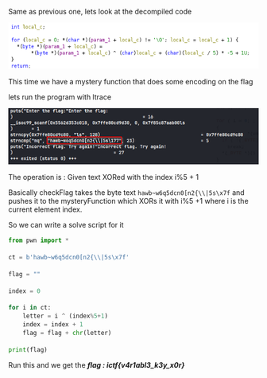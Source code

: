 Same as previous one, lets look at the decompiled code

![alt text](image.png)

This time we have a mystery function that does some encoding on the flag

lets run the program with ltrace

![alt text](image-1.png)

The operation is : Given text XORed with the index i%5 + 1

Basically checkFlag takes the byte text `hawb~w6q5dcn0[n2{\\|5s\x7f` and pushes it to the mysteryFunction which XORs it with i%5 +1 where i is the current element index.

So we can write a solve script for it

```python
from pwn import *

ct = b'hawb~w6q5dcn0[n2{\\|5s\x7f'

flag = ""

index = 0

for i in ct:
	letter = i ^ (index%5+1)
	index = index + 1
	flag = flag + chr(letter)

print(flag)
```

Run this and we get the **_flag : ictf{v4r1abl3_k3y_x0r}_**
